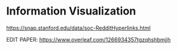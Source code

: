 # Information Visualization

https://snap.stanford.edu/data/soc-RedditHyperlinks.html

EDIT PAPER:
https://www.overleaf.com/1266934357tgzqhshbmjjh
